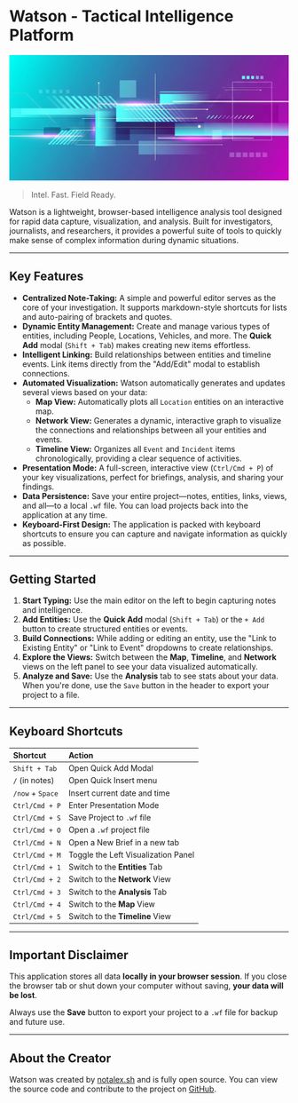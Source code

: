 # Watson - Tactical Intelligence Platform

![Watson Banner](./banner.png)

> Intel. Fast. Field Ready.

Watson is a lightweight, browser-based intelligence analysis tool designed for rapid data capture, visualization, and analysis. Built for investigators, journalists, and researchers, it provides a powerful suite of tools to quickly make sense of complex information during dynamic situations.

---

## Key Features

-   **Centralized Note-Taking:** A simple and powerful editor serves as the core of your investigation. It supports markdown-style shortcuts for lists and auto-pairing of brackets and quotes.
-   **Dynamic Entity Management:** Create and manage various types of entities, including People, Locations, Vehicles, and more. The **Quick Add** modal (`Shift + Tab`) makes creating new items effortless.
-   **Intelligent Linking:** Build relationships between entities and timeline events. Link items directly from the "Add/Edit" modal to establish connections.
-   **Automated Visualization:** Watson automatically generates and updates several views based on your data:
    -   **Map View:** Automatically plots all `Location` entities on an interactive map.
    -   **Network View:** Generates a dynamic, interactive graph to visualize the connections and relationships between all your entities and events.
    -   **Timeline View:** Organizes all `Event` and `Incident` items chronologically, providing a clear sequence of activities.
-   **Presentation Mode:** A full-screen, interactive view (`Ctrl/Cmd + P`) of your key visualizations, perfect for briefings, analysis, and sharing your findings.
-   **Data Persistence:** Save your entire project—notes, entities, links, views, and all—to a local `.wf` file. You can load projects back into the application at any time.
-   **Keyboard-First Design:** The application is packed with keyboard shortcuts to ensure you can capture and navigate information as quickly as possible.

---

## Getting Started

1.  **Start Typing:** Use the main editor on the left to begin capturing notes and intelligence.
2.  **Add Entities:** Use the **Quick Add** modal (`Shift + Tab`) or the `+ Add` button to create structured entities or events.
3.  **Build Connections:** While adding or editing an entity, use the "Link to Existing Entity" or "Link to Event" dropdowns to create relationships.
4.  **Explore the Views:** Switch between the **Map**, **Timeline**, and **Network** views on the left panel to see your data visualized automatically.
5.  **Analyze and Save:** Use the **Analysis** tab to see stats about your data. When you're done, use the `Save` button in the header to export your project to a file.

---

## Keyboard Shortcuts

| Shortcut           | Action                           |
| :----------------- | :------------------------------- |
| `Shift + Tab`      | Open Quick Add Modal             |
| `/` (in notes)     | Open Quick Insert menu           |
| `/now` + `Space`   | Insert current date and time     |
| `Ctrl/Cmd + P`     | Enter Presentation Mode          |
| `Ctrl/Cmd + S`     | Save Project to `.wf` file       |
| `Ctrl/Cmd + O`     | Open a `.wf` project file        |
| `Ctrl/Cmd + N`     | Open a New Brief in a new tab    |
| `Ctrl/Cmd + M`     | Toggle the Left Visualization Panel|
| `Ctrl/Cmd + 1`     | Switch to the **Entities** Tab   |
| `Ctrl/Cmd + 2`     | Switch to the **Network** View   |
| `Ctrl/Cmd + 3`     | Switch to the **Analysis** Tab   |
| `Ctrl/Cmd + 4`     | Switch to the **Map** View       |
| `Ctrl/Cmd + 5`     | Switch to the **Timeline** View  |

---

## Important Disclaimer

This application stores all data **locally in your browser session**. If you close the browser tab or shut down your computer without saving, **your data will be lost**.

Always use the **Save** button to export your project to a `.wf` file for backup and future use.

---

## About the Creator

Watson was created by [notalex.sh](https://www.notalex.sh) and is fully open source. You can view the source code and contribute to the project on [GitHub](https://github.com/notalex-sh/watson).